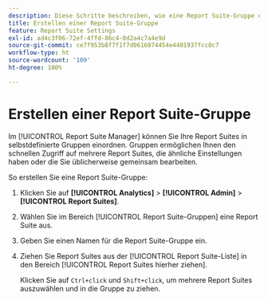 ```yaml
---
description: Diese Schritte beschreiben, wie eine Report Suite-Gruppe erstellt wird.
title: Erstellen einer Report Suite-Gruppe
feature: Report Suite Settings
exl-id: ad4c3f06-72ef-4ffd-86c4-0d2a4c7a4e9d
source-git-commit: ce7f953b8f7f1f7d0616074454e4401937fcc0c7
workflow-type: ht
source-wordcount: '109'
ht-degree: 100%

---
```


# Erstellen einer Report Suite-Gruppe

Im [!UICONTROL Report Suite Manager] können Sie Ihre Report Suites in selbstdefinierte Gruppen einordnen. Gruppen ermöglichen Ihnen den schnellen Zugriff auf mehrere Report Suites, die ähnliche Einstellungen haben oder die Sie üblicherweise gemeinsam bearbeiten.

So erstellen Sie eine Report Suite-Gruppe:

1. Klicken Sie auf **[!UICONTROL Analytics]** > **[!UICONTROL Admin]** > **[!UICONTROL Report Suites]**.
1. Wählen Sie im Bereich [!UICONTROL Report Suite-Gruppen] eine Report Suite aus.
1. Geben Sie einen Namen für die Report Suite-Gruppe ein.
1. Ziehen Sie Report Suites aus der [!UICONTROL Report Suite-Liste] in den Bereich [!UICONTROL Report Suites hierher ziehen].

   Klicken Sie auf `Ctrl+click` und `Shift+click`, um mehrere Report Suites auszuwählen und in die Gruppe zu ziehen.
